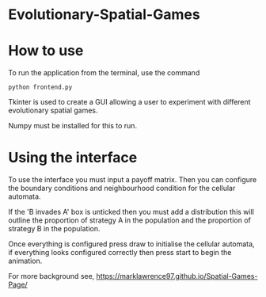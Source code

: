 # Evolutionary-Spatial-Games

# How to use

To run the application from the terminal, use the command 

 ```
 python frontend.py
 ```

Tkinter is used to create a GUI allowing a user to experiment with different evolutionary spatial games.

Numpy must be installed for this to run.

# Using the interface

To use the interface you must input a payoff matrix. Then you can configure the boundary conditions and neighbourhood 
condition for the cellular automata.

If the 'B invades A' box is unticked then you must add a distribution this will outline the proportion of strategy A in the population and the proportion of strategy B in the population.

Once everything is configured press draw to initialise the cellular automata, if everything looks configured correctly then press start to begin the animation.

For more background see, https://marklawrence97.github.io/Spatial-Games-Page/
